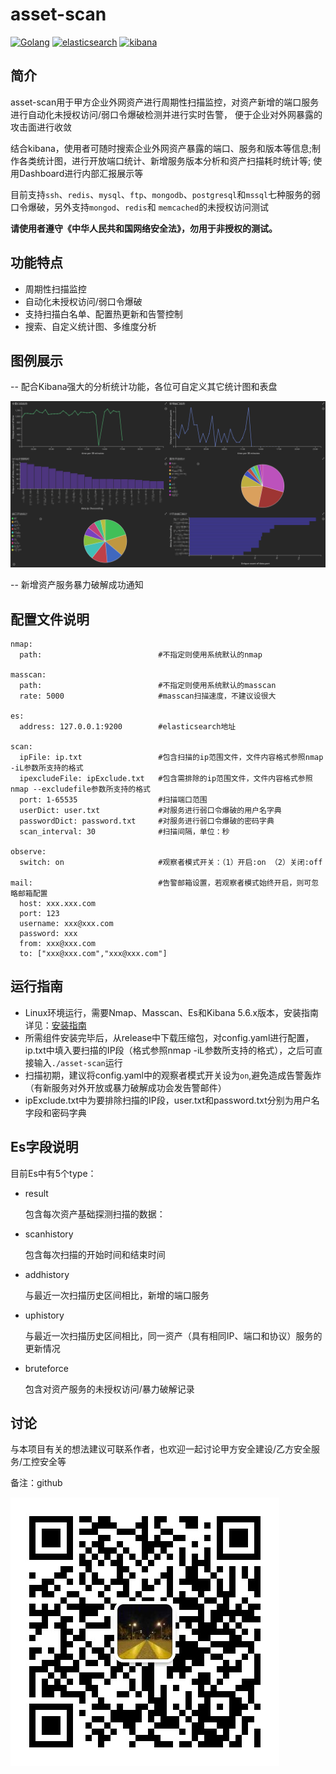 # asset-scan
[![Golang](https://img.shields.io/badge/Golang-1.13-yellow.svg?style=flat-square)](https://www.golang.org/) [![elasticsearch](https://img.shields.io/badge/Elasticsearch-5.6.8-green.svg?style=flat-square)](https://www.elastic.co/downloads/elasticsearch) [![kibana](https://img.shields.io/badge/Kibana-5.6.8-blue?style=flat-square)](https://www.elastic.co/downloads/kibana)

## 简介

asset-scan用于甲方企业外网资产进行周期性扫描监控，对资产新增的端口服务进行自动化未授权访问/弱口令爆破检测并进行实时告警，
便于企业对外网暴露的攻击面进行收敛

结合kibana，使用者可随时搜索企业外网资产暴露的端口、服务和版本等信息;制作各类统计图，进行开放端口统计、新增服务版本分析和资产扫描耗时统计等;
使用Dashboard进行内部汇报展示等

目前支持`ssh`、`redis`、`mysql`、`ftp`、`mongodb`、`postgresql`和`mssql`七种服务的弱口令爆破，另外支持`mongod`、`redis`和
`memcached`的未授权访问测试

**请使用者遵守《中华人民共和国网络安全法》，勿用于非授权的测试。**

## 功能特点

- 周期性扫描监控
- 自动化未授权访问/弱口令爆破
- 支持扫描白名单、配置热更新和告警控制
- 搜索、自定义统计图、多维度分析

## 图例展示

-- 配合Kibana强大的分析统计功能，各位可自定义其它统计图和表盘

![](./doc/dashboard.png)

-- 新增资产服务暴力破解成功通知



## 配置文件说明

```
nmap:
  path:                          #不指定则使用系统默认的nmap

masscan:
  path:                          #不指定则使用系统默认的masscan
  rate: 5000                     #masscan扫描速度，不建议设很大

es:
  address: 127.0.0.1:9200        #elasticsearch地址

scan:
  ipFile: ip.txt                 #包含扫描的ip范围文件，文件内容格式参照nmap -iL参数所支持的格式
  ipexcludeFile: ipExclude.txt   #包含需排除的ip范围文件，文件内容格式参照nmap --excludefile参数所支持的格式
  port: 1-65535                  #扫描端口范围
  userDict: user.txt             #对服务进行弱口令爆破的用户名字典
  passwordDict: password.txt     #对服务进行弱口令爆破的密码字典
  scan_interval: 30              #扫描间隔，单位：秒

observe:
  switch: on                     #观察者模式开关：（1）开启:on （2）关闭:off

mail:                            #告警邮箱设置，若观察者模式始终开启，则可忽略邮箱配置
  host: xxx.xxx.com
  port: 123
  username: xxx@xxx.com
  password: xxx
  from: xxx@xxx.com
  to: ["xxx@xxx.com","xxx@xxx.com"]
```

## 运行指南

- Linux环境运行，需要Nmap、Masscan、Es和Kibana 5.6.x版本，安装指南详见：[安装指南](./doc/install.md)
- 所需组件安装完毕后，从release中下载压缩包，对config.yaml进行配置，ip.txt中填入要扫描的IP段（格式参照nmap -iL参数所支持的格式），之后可直接输入`./asset-scan`运行
- 扫描初期，建议将config.yaml中的观察者模式开关设为`on`,避免造成告警轰炸（有新服务对外开放或暴力破解成功会发告警邮件）
- ipExclude.txt中为要排除扫描的IP段，user.txt和password.txt分别为用户名字段和密码字典

## Es字段说明

目前Es中有5个type：
- result

  包含每次资产基础探测扫描的数据：

- scanhistory 

  包含每次扫描的开始时间和结束时间

- addhistory 

  与最近一次扫描历史区间相比，新增的端口服务

- uphistory 

  与最近一次扫描历史区间相比，同一资产（具有相同IP、端口和协议）服务的更新情况

- bruteforce 

  包含对资产服务的未授权访问/暴力破解记录
  
## 讨论

与本项目有关的想法建议可联系作者，也欢迎一起讨论甲方安全建设/乙方安全服务/工控安全等

备注：github

![](./doc/wechat.jpg)